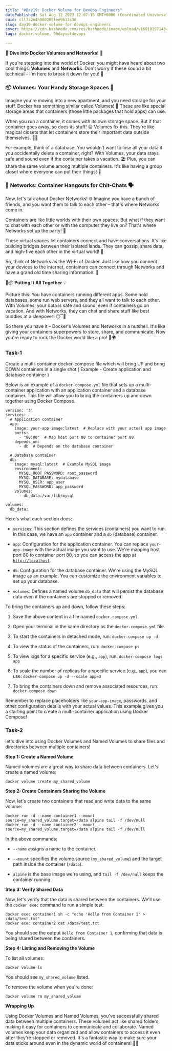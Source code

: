 ```yaml
---
title: "#Day19: Docker Volume for DevOps Engineers"
datePublished: Sat Aug 12 2023 12:07:16 GMT+0000 (Coordinated Universal Time)
cuid: cll7z2e4h000209lee9613s3d
slug: day19-docker-volume-for-devops-engineers
cover: https://cdn.hashnode.com/res/hashnode/image/upload/v1691819714349/3591d197-a53f-4d13-a7e5-33b0d2b1d91b.jpeg
tags: docker-volume, 90daysofdevops

---
```


🐳 **Dive into Docker Volumes and Networks!** 🚀

If you're stepping into the world of Docker, you might have heard about two cool things: **Volumes** and **Networks**. Don't worry if these sound a bit technical – I'm here to break it down for you! 🤗

### 📦 **Volumes: Your Handy Storage Spaces** 💾

Imagine you're moving into a new apartment, and you need storage for your stuff. Docker has something similar called Volumes! 🏢 These are like special storage areas that containers (those little packages that hold apps) can use.

When you run a container, it comes with its own storage space. But if that container goes away, so does its stuff! ☹️ Volumes fix this. They're like magical closets that let containers store their important data outside themselves. 🧙‍♂️

For example, think of a database. You wouldn't want to lose all your data if you accidentally delete a container, right? With Volumes, your data stays safe and sound even if the container takes a vacation. 🏖️ Plus, you can share the same volume among multiple containers. It's like having a group closet where everyone can put their things! 👥

### 🔗 **Networks: Container Hangouts for Chit-Chats** 🗣️

Now, let's talk about Docker Networks! 🌐 Imagine you have a bunch of friends, and you want them to talk to each other – that's where Networks come in.

Containers are like little worlds with their own spaces. But what if they want to chat with each other or with the computer they live on? That's where Networks set up the party! 🎉

These virtual spaces let containers connect and have conversations. It's like building bridges between their isolated lands. They can gossip, share data, and high-five each other in the virtual world! 🙌

So, think of Networks as the Wi-Fi of Docker. Just like how you connect your devices to the internet, containers can connect through Networks and have a grand old time sharing information. 📡

🔗📦 **Putting It All Together** 💡

Picture this: You have containers running different apps. Some hold databases, some run web servers, and they all want to talk to each other. With Volumes, your data is safe and sound, even if containers go on vacation. And with Networks, they can chat and share stuff like best buddies at a sleepover! 😴🎈

So there you have it – Docker's Volumes and Networks in a nutshell. It's like giving your containers superpowers to store, share, and communicate. Now you're ready to rock the Docker world like a pro! 🚢🌍

### Task-1

Create a multi-container docker-compose file which will bring UP and bring DOWN containers in a single shot ( Example - Create application and database container )

Below is an example of a `docker-compose.yml` file that sets up a multi-container application with an application container and a database container. This file will allow you to bring the containers up and down together using Docker Compose.

```plaintext
version: '3'
services:
  # Application container
  app:
    image: your-app-image:latest  # Replace with your actual app image
    ports:
      - "80:80"  # Map host port 80 to container port 80
    depends_on:
      - db  # Depends on the database container

  # Database container
  db:
    image: mysql:latest  # Example MySQL image
    environment:
      MYSQL_ROOT_PASSWORD: root_password
      MYSQL_DATABASE: mydatabase
      MYSQL_USER: app_user
      MYSQL_PASSWORD: app_password
    volumes:
      - db_data:/var/lib/mysql

volumes:
  db_data:
```

Here's what each section does:

* `services`: This section defines the services (containers) you want to run. In this case, we have an `app` container and a `db` (database) container.
    
* `app`: Configuration for the application container. You can replace `your-app-image` with the actual image you want to use. We're mapping host port 80 to container port 80, so you can access the app at [`http://localhost`](http://localhost).
    
* `db`: Configuration for the database container. We're using the MySQL image as an example. You can customize the environment variables to set up your database.
    
* `volumes`: Defines a named volume `db_data` that will persist the database data even if the containers are stopped or removed.
    

To bring the containers up and down, follow these steps:

1. Save the above content in a file named `docker-compose.yml`.
    
2. Open your terminal in the same directory as the `docker-compose.yml` file.
    
3. To start the containers in detached mode, run: `docker-compose up -d`
    
4. To view the status of the containers, run: `docker-compose ps`
    
5. To view logs for a specific service (e.g., `app`), run: `docker-compose logs app`
    
6. To scale the number of replicas for a specific service (e.g., `app`), you can use: `docker-compose up -d --scale app=3`
    
7. To bring the containers down and remove associated resources, run: `docker-compose down`
    

Remember to replace placeholders like `your-app-image`, passwords, and other configuration details with your actual values. This example gives you a starting point to create a multi-container application using Docker Compose!

### Task-2

let's dive into using Docker Volumes and Named Volumes to share files and directories between multiple containers!

**Step 1: Create a Named Volume**

Named volumes are a great way to share data between containers. Let's create a named volume:

```plaintext
docker volume create my_shared_volume
```

**Step 2: Create Containers Sharing the Volume**

Now, let's create two containers that read and write data to the same volume:

```plaintext
docker run -d --name container1 --mount source=my_shared_volume,target=/data alpine tail -f /dev/null
docker run -d --name container2 --mount source=my_shared_volume,target=/data alpine tail -f /dev/null
```

In the above commands:

* `--name` assigns a name to the container.
    
* `--mount` specifies the volume source (`my_shared_volume`) and the target path inside the container (`/data`).
    
* `alpine` is the base image we're using, and `tail -f /dev/null` keeps the container running.
    

**Step 3: Verify Shared Data**

Now, let's verify that the data is shared between the containers. We'll use the `docker exec` command to run a simple test:

```plaintext
docker exec container1 sh -c "echo 'Hello from Container 1' > /data/test.txt"
docker exec container2 cat /data/test.txt
```

You should see the output `Hello from Container 1`, confirming that data is being shared between the containers.

**Step 4: Listing and Removing the Volume**

To list all volumes:

```plaintext
docker volume ls
```

You should see `my_shared_volume` listed.

To remove the volume when you're done:

```plaintext
docker volume rm my_shared_volume
```

**Wrapping Up**

Using Docker Volumes and Named Volumes, you've successfully shared data between multiple containers. These volumes act like shared folders, making it easy for containers to communicate and collaborate. Named volumes keep your data organized and allow containers to access it even after they're stopped or removed. It's a fantastic way to make sure your data sticks around even in the dynamic world of containers! 📂🐳